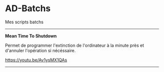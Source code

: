 # AD-Batchs
Mes scripts batchs

__________________________________________________________________________________________________

**Mean Time To Shutdown**

Permet de programmer l'extinction de l'ordinateur à la minute près et d'annuler l'opération si nécéssaire.

https://youtu.be/Av1ysMX1QAs

__________________________________________________________________________________________________
